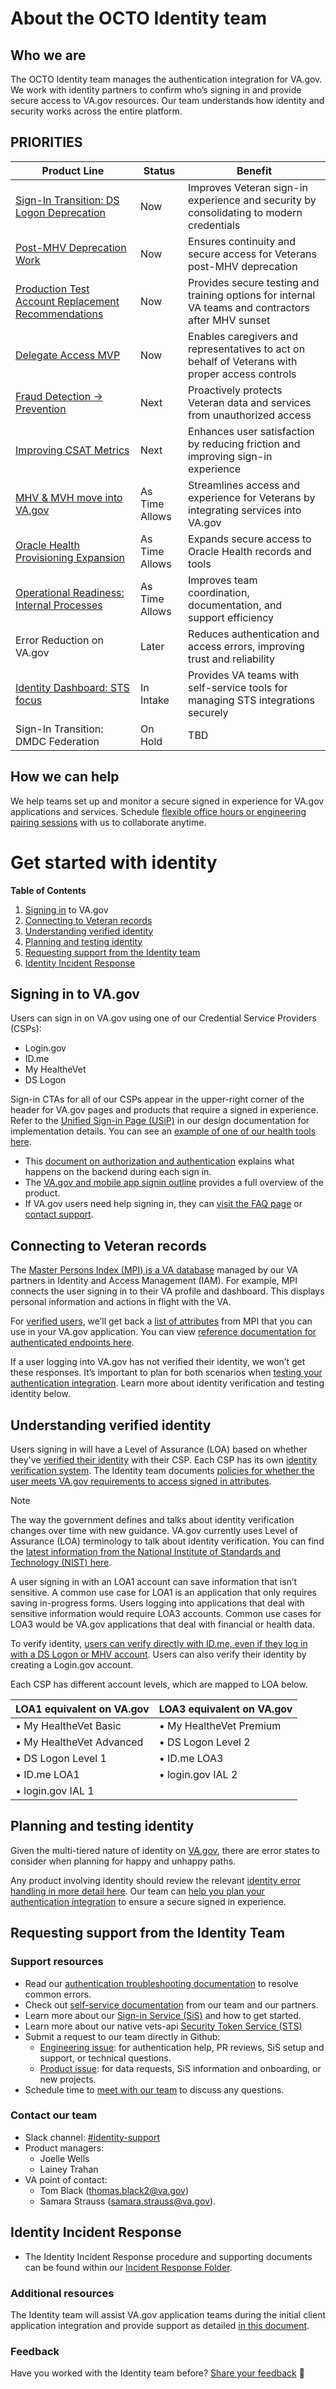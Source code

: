 # **About the OCTO Identity team**

## **Who we are**

The OCTO Identity team manages the authentication integration for VA.gov. We work with identity partners to confirm who’s signing in and provide secure access to VA.gov resources. Our team understands how identity and security works across the entire platform.

## **PRIORITIES**

| Product Line | Status | Benefit |
|--------------|--------|---------|
| [Sign-In Transition: DS Logon Deprecation](https://github.com/department-of-veterans-affairs/identity-documentation/issues/15) | Now | Improves Veteran sign-in experience and security by consolidating to modern credentials |
| [Post-MHV Deprecation Work](https://github.com/department-of-veterans-affairs/identity-documentation/milestone/4) | Now | Ensures continuity and secure access for Veterans post-MHV deprecation |
| [Production Test Account Replacement Recommendations](https://github.com/department-of-veterans-affairs/identity-documentation/milestone/12) | Now | Provides secure testing and training options for internal VA teams and contractors after MHV sunset |
| [Delegate Access MVP](https://github.com/department-of-veterans-affairs/identity-documentation/milestone/3) | Now | Enables caregivers and representatives to act on behalf of Veterans with proper access controls |
| [Fraud Detection -> Prevention](https://github.com/department-of-veterans-affairs/identity-documentation/milestone/8) | Next | Proactively protects Veteran data and services from unauthorized access |
| [Improving CSAT Metrics](https://github.com/department-of-veterans-affairs/identity-documentation/milestone/5) | Next | Enhances user satisfaction by reducing friction and improving sign-in experience |
| [MHV & MVH move into VA.gov](https://github.com/department-of-veterans-affairs/identity-documentation/milestone/1) | As Time Allows | Streamlines access and experience for Veterans by integrating services into VA.gov |
| [Oracle Health Provisioning Expansion](https://github.com/department-of-veterans-affairs/identity-documentation/milestone/1) | As Time Allows | Expands secure access to Oracle Health records and tools |
| [Operational Readiness: Internal Processes](https://github.com/department-of-veterans-affairs/identity-documentation/milestone/10) | As Time Allows | Improves team coordination, documentation, and support efficiency |
| Error Reduction on VA.gov | Later | Reduces authentication and access errors, improving trust and reliability |
| [Identity Dashboard: STS focus](https://github.com/orgs/department-of-veterans-affairs/projects/1646/views/10?pane=issue&itemId=111916085&issue=department-of-veterans-affairs%7Cidentity-documentation%7C323) | In Intake | Provides VA teams with self-service tools for managing STS integrations securely |
| Sign-In Transition: DMDC Federation | On Hold | TBD |



## **How we can help**

We help teams set up and monitor a secure signed in experience for VA.gov applications and services. Schedule [flexible office hours or engineering pairing sessions](https://github.com/department-of-veterans-affairs/va.gov-team/blob/master/products/identity/Support%20Process/identity-office-hours.md) with us to collaborate anytime.

# **Get started with identity**

**Table of Contents**

1. [Signing in](https://github.com/department-of-veterans-affairs/va.gov-team/tree/master/products/identity#signing-in-to-vagov) to VA.gov
2. [Connecting to Veteran records](https://github.com/department-of-veterans-affairs/va.gov-team/tree/master/products/identity#connecting-to-veteran-records)
3. [Understanding verified identity](https://github.com/department-of-veterans-affairs/va.gov-team/tree/master/products/identity#understanding-verified-identity)
4. [Planning and testing identity](https://github.com/department-of-veterans-affairs/va.gov-team/tree/master/products/identity#planning-and-testing-identity)
5. [Requesting support from the Identity team](https://github.com/department-of-veterans-affairs/va.gov-team/tree/master/products/identity#requesting-support-from-the-identity-team)
6. [Identity Incident Response](https://github.com/department-of-veterans-affairs/va.gov-team/tree/master/products/identity#identity-incident-response)

## **Signing in to VA.gov**

Users can sign in on VA.gov using one of our Credential Service Providers (CSPs):

- Login.gov
- ID.me
- My HealtheVet
- DS Logon

Sign-in CTAs for all of our CSPs appear in the upper-right corner of the header for VA.gov pages and products that require a signed in experience. Refer to the [Unified Sign-in Page (USiP)](https://github.com/department-of-veterans-affairs/va.gov-team/tree/master/products/identity/login/unified-sign-in-pages) in our design documentation for implementation details. You can see an [example of one of our health tools here](https://staging.va.gov/health-care/refill-track-prescriptions/).

- This [document on authorization and authentication](https://github.com/department-of-veterans-affairs/va.gov-team/blob/master/products/identity/login/reference-documents/auth/authentication-and-authorization.md) explains what happens on the backend during each sign in.
- The [VA.gov and mobile app signin outline](https://github.com/department-of-veterans-affairs/va.gov-team/tree/master/products/identity/login) provides a full overview of the product.
- If VA.gov users need help signing in, they can [visit the FAQ page](https://staging.va.gov/resources/signing-in-to-vagov/) or [contact support](https://staging.va.gov/contact-us/).

## **Connecting to Veteran records**

The [Master Persons Index (MPI) is a VA database](https://dvagov.sharepoint.com/sites/OITEPMOIAM/playbooks/Documents/MPI/VA_MPI_Service_Description.pdf) managed by our VA partners in Identity and Access Management (IAM). For example, MPI connects the user signing in to their VA profile and dashboard. This displays personal information and actions in flight with the VA.

For [verified users](https://github.com/department-of-veterans-affairs/va.gov-team/tree/master/products/identity#understanding-verified-identity), we’ll get back a [list of attributes](https://github.com/department-of-veterans-affairs/va.gov-team/blob/master/products/identity/login/sso/ssoe_saml_response_attributes.md) from MPI that you can use in your VA.gov application. You can view [reference documentation for authenticated endpoints here](https://department-of-veterans-affairs.github.io/va-digital-services-platform-docs/api-reference/#/user/getUser).

If a user logging into VA.gov has not verified their identity, we won’t get these responses. It’s important to plan for both scenarios when [testing your authentication integration](https://github.com/department-of-veterans-affairs/va.gov-team/tree/master/products/identity#planning-and-testing-identity). Learn more about identity verification and testing identity below.

## **Understanding verified identity**

Users signing in will have a Level of Assurance (LOA) based on whether they've [verified their identity](https://staging.va.gov/resources/verifying-your-identity-on-vagov/) with their CSP. Each CSP has its own [identity verification system](https://staging.va.gov/resources/verifying-your-identity-on-vagov/). The Identity team documents [policies for whether the user meets VA.gov requirements to access signed in attributes](https://github.com/department-of-veterans-affairs/va.gov-team/blob/470b2ba8c4c6c1b7cf168737755ce2607fc92954/products/identity/Products/Design%20Documents/UserAttribute_Rules.md).

> [!NOTE] 
> The way the government defines and talks about identity verification changes over time with new guidance. VA.gov currently uses Level of Assurance (LOA) terminology to talk about identity verification. You can find the [latest information from the National Institute of Standards and Technology (NIST) here](https://nvlpubs.nist.gov/nistpubs/SpecialPublications/NIST.SP.800-63a.pdf).

A user signing in with an LOA1 account can save information that isn’t sensitive. A common use case for LOA1 is an application that only requires saving in-progress forms. Users logging into applications that deal with sensitive information would require LOA3 accounts. Common use cases for LOA3 would be VA.gov applications that deal with financial or health data.

To verify identity, [users can verify directly with ID.me, even if they log in with a DS Logon or MHV account](https://help.id.me/hc/en-us/articles/4416188902039-Veterans-Affairs-and-ID-me). Users can also verify their identity by creating a Login.gov account.

Each CSP has different account levels, which are mapped to LOA below.

| LOA1 equivalent on VA.gov  | LOA3 equivalent on VA.gov |
| ------------- | ------------- |
| • My HealtheVet Basic  | • My HealtheVet Premium   |
| • My HealtheVet Advanced  | • DS Logon Level 2  |
| • DS Logon Level 1  | • ID.me LOA3   |
| • ID.me LOA1 | • login.gov IAL 2 |
| • login.gov IAL 1  |   |


## **Planning and testing identity**

Given the multi-tiered nature of identity on [VA.gov](http://va.gov/), there are error states to consider when planning for happy and unhappy paths.

Any product involving identity should review the relevant [identity error handling in more detail here](https://github.com/department-of-veterans-affairs/va.gov-team/blob/master/products/identity/login/error-messages/sign-in-error-handling.md). Our team can [help you plan your authentication integration](https://github.com/department-of-veterans-affairs/va.gov-team/blob/master/products/identity/Support%20Process/identity-office-hours.md) to ensure a secure signed in experience.

## **Requesting support from the Identity Team**

### Support resources

- Read our [authentication troubleshooting documentation](https://github.com/department-of-veterans-affairs/va.gov-team/blob/master/products/identity/Troubleshooting_logging/troubleshooting_signin.md) to resolve common errors.
- Check out [self-service documentation](https://github.com/department-of-veterans-affairs/va.gov-team/blob/master/products/identity/Support%20Process/identity-resources-for-authentication-support.md) from our team and our partners.
- Learn more about our [Sign-in Service (SiS)](https://github.com/department-of-veterans-affairs/va.gov-team/tree/master/products/identity/Products/Sign-In%20Service) and how to get started.
- Learn more about our native vets-api [Security Token Service (STS)](https://github.com/department-of-veterans-affairs/va.gov-team/tree/master/products/identity/Products/Sign-In%20Service/Engineering%20Docs/Authentication%20Types/Service%20Account%20Auth%20(STS))
- Submit a request to our team directly in Github:
    - [Engineering issue](https://github.com/department-of-veterans-affairs/va.gov-team-sensitive/blob/master/.github/ISSUE_TEMPLATE/1dentity-engineer-support.yml): for authentication help, PR reviews, SiS setup and support, or technical questions.
    - [Product issue](https://github.com/department-of-veterans-affairs/va.gov-team-sensitive/blob/master/.github/ISSUE_TEMPLATE/1dentity-product-support.yml): for data requests, SiS information and onboarding, or new projects.
- Schedule time to [meet with our team](https://github.com/department-of-veterans-affairs/va.gov-team/blob/master/products/identity/Support%20Process/identity-office-hours.md) to discuss any questions.

### Contact our team

- Slack channel: [#identity-support](https://dsva.slack.com/archives/CSFV4QTKN)
- Product managers:
    - Joelle Wells
    - Lainey Trahan
- VA point of contact:
    - Tom Black ([thomas.black2@va.gov](https://github.com/department-of-veterans-affairs/va.gov-team/blob/master/products/identity/thomas.black2@va.gov))
    - Samara Strauss ([samara.strauss@va.gov](https://github.com/department-of-veterans-affairs/va.gov-team/blob/master/products/identity/samara.strauss@va.gov)).

## Identity Incident Response

- The Identity Incident Response procedure and supporting documents can be found within our [Incident Response Folder](https://github.com/department-of-veterans-affairs/va.gov-team/tree/master/products/identity/Incident%20Response).

### Additional resources
The Identity team will assist VA.gov application teams during the initial client application integration and provide support as detailed [in this document](https://github.com/department-of-veterans-affairs/va.gov-team/blob/master/products/identity/Support%20Process/identity-resources-for-authentication-support.md).

### Feedback 
Have you worked with the Identity team before? [Share your feedback](https://dj540s05.optimalworkshop.com/questions/52low0ey) 🙏
